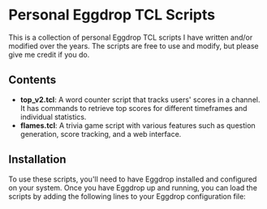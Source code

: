 # Personal Eggdrop TCL Scripts

This is a collection of personal Eggdrop TCL scripts I have written and/or modified over the years. The scripts are free to use and modify, but please give me credit if you do.

## Contents

* **top_v2.tcl**: A word counter script that tracks users' scores in a channel. It has commands to retrieve top scores for different timeframes and individual statistics.
* **flames.tcl**: A trivia game script with various features such as question generation, score tracking, and a web interface.

## Installation

To use these scripts, you'll need to have Eggdrop installed and configured on your system. Once you have Eggdrop up and running, you can load the scripts by adding the following lines to your Eggdrop configuration file:
